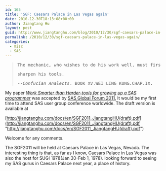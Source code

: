```yaml
---
id: 165
title: 'SGF: Caesars Palace in Las Vegas again'
date: 2010-12-30T18:13:08+00:00
author: Jiangtang Hu
layout: post
guid: http://www.jiangtanghu.com/blog/2010/12/30/sgf-caesars-palace-in-las-vegas-again/
permalink: /2010/12/30/sgf-caesars-palace-in-las-vegas-again/
categories:
  - misc
  - SAS
---
```

> <pre>The mechanic, who wishes to do his work well, must first </pre>
> 
> <pre>sharpen his tools.</pre>
> 
> <pre>--<i>Confucian Analects</i>. BOOK XV.WEI LING KUNG.CHAP.IX.</pre>

My paper _<a href="http://sgf2011.confnav.com/sgf2011/web/sessions/detail.html?id=20101023091009653775000000" target="_blank">Work Smarter than Harder-tools for growing up a SAS programmer</a>_ was accepted by <a href="http://support.sas.com/events/sasglobalforum/2011/" target="_blank">SAS Global Forum 2011.</a> It would be my first time to attend SAS user group conference worldwide. The draft version is available at

[http://jiangtanghu.com/docs/en/SGF2011_JiangtangHU(draft).pdf](http://jiangtanghu.com/docs/en/SGF2011_JiangtangHU(draft).pdf "http://jiangtanghu.com/docs/en/SGF2011_JiangtangHU(draft).pdf")

Welcome for any comments.

The SGF2011 will be held at Caesars Palace in Las Vegas, Nevada. The interesting thing is that, as far as I know, Caesars Palace in Las Vegas was also the host for SUGI 1978(Jan 30-Feb 1, 1978). looking forward to seeing my SAS gurus in Caesars Palace next year, a place of history.